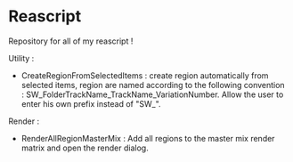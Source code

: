 # Reascript
Repository for all of my reascript !

Utility : 
- CreateRegionFromSelectedItems : create region automatically from selected items, region are named according to the following convention : SW_FolderTrackName_TrackName_VariationNumber. Allow the user to enter his own prefix instead of "SW_". 

Render : 
- RenderAllRegionMasterMix : Add all regions to the master mix render matrix and open the render dialog. 
